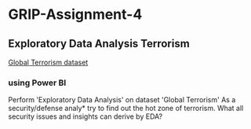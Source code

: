 # GRIP-Assignment-4
## Exploratory Data Analysis Terrorism 

[Global Terrorism dataset](https://bit.ly/2TK5Xn5)
### using Power BI
Perform 'Exploratory Data Analysis' on dataset 'Global Terrorism'
As a security/defense analy* try to find out the hot zone of terrorism.
What all security issues and insights can derive by EDA?
